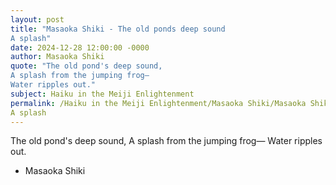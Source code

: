 ```yaml
---
layout: post
title: "Masaoka Shiki - The old ponds deep sound
A splash"
date: 2024-12-28 12:00:00 -0000
author: Masaoka Shiki
quote: "The old pond's deep sound,
A splash from the jumping frog—
Water ripples out."
subject: Haiku in the Meiji Enlightenment
permalink: /Haiku in the Meiji Enlightenment/Masaoka Shiki/Masaoka Shiki - The old ponds deep sound
A splash
---
```


The old pond's deep sound,
A splash from the jumping frog—
Water ripples out.

- Masaoka Shiki

